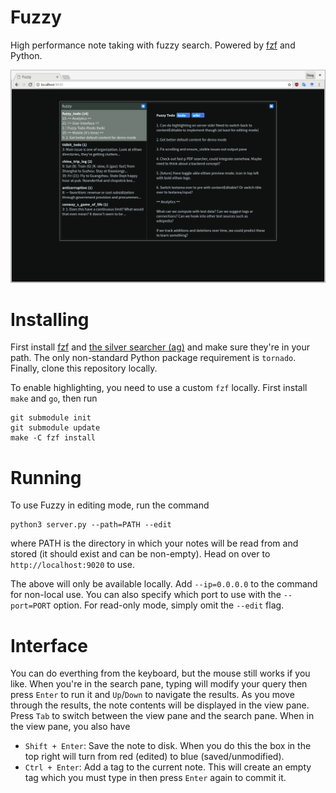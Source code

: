# Fuzzy

High performance note taking with fuzzy search. Powered by [fzf](https://github.com/junegunn/fzf) and Python.

<img alg="fuzzy" src="fuzzy.png" width="600"/>

# Installing

First install [fzf](https://github.com/junegunn/fzf) and [the silver searcher (ag)](https://github.com/ggreer/the_silver_searcher) and  make sure they're in your path. The only non-standard Python package requirement is `tornado`. Finally, clone this repository locally.

To enable highlighting, you need to use a custom `fzf` locally. First install `make` and `go`, then run
```
git submodule init
git submodule update
make -C fzf install
```

# Running

To use Fuzzy in editing mode, run the command
```
python3 server.py --path=PATH --edit
```
where PATH is the directory in which your notes will be read from and stored (it should exist and can be non-empty). Head on over to `http://localhost:9020` to use.

The above will only be available locally. Add `--ip=0.0.0.0` to the command for non-local use. You can also specify which port to use with the `--port=PORT` option. For read-only mode, simply omit the `--edit` flag.

# Interface

You can do everthing from the keyboard, but the mouse still works if you like. When you're in the search pane, typing will modify your query then press `Enter` to run it and `Up`/`Down` to navigate the results. As you move through the results, the note contents will be displayed in the view pane. Press `Tab` to switch between the view pane and the search pane. When in the view pane, you also have

- `Shift + Enter`: Save the note to disk. When you do this the box in the top right will turn from red (edited) to blue (saved/unmodified).
- `Ctrl + Enter`: Add a tag to the current note. This will create an empty tag which you must type in then press `Enter` again to commit it.
